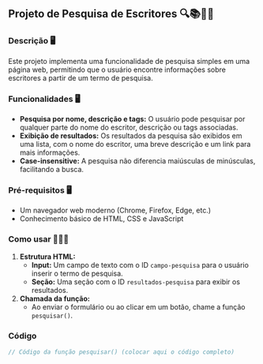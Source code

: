 ## Projeto de Pesquisa de Escritores 🔍📚✍🏻

### Descrição 🖥️
Este projeto implementa uma funcionalidade de pesquisa simples em uma página web, permitindo que o usuário encontre informações sobre escritores a partir de um termo de pesquisa.

### Funcionalidades 🖥️
* **Pesquisa por nome, descrição e tags:** O usuário pode pesquisar por qualquer parte do nome do escritor, descrição ou tags associadas.
* **Exibição de resultados:** Os resultados da pesquisa são exibidos em uma lista, com o nome do escritor, uma breve descrição e um link para mais informações.
* **Case-insensitive:** A pesquisa não diferencia maiúsculas de minúsculas, facilitando a busca.

### Pré-requisitos 🖥️
* Um navegador web moderno (Chrome, Firefox, Edge, etc.)
* Conhecimento básico de HTML, CSS e JavaScript

### Como usar 🧑🏻‍💻
1. **Estrutura HTML:**
   * **Input:** Um campo de texto com o ID `campo-pesquisa` para o usuário inserir o termo de pesquisa.
   * **Seção:** Uma seção com o ID `resultados-pesquisa` para exibir os resultados.
2. **Chamada da função:**
   * Ao enviar o formulário ou ao clicar em um botão, chame a função `pesquisar()`.

### Código
```javascript
// Código da função pesquisar() (colocar aqui o código completo)
